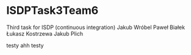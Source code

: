 # ISDPTask3Team6

Third task for ISDP (continuous integration)
Jakub Wróbel
Paweł Białek
Łukasz Kostrzewa
Jakub Plich

testy ahh testy